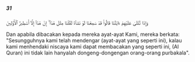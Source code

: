 ##### 31

<span class="ayah">وَإِذَا تُتْلَىٰ عَلَيْهِمْ ءَايَٰتُنَا قَالُوا۟ قَدْ سَمِعْنَا لَوْ نَشَآءُ لَقُلْنَا مِثْلَ هَٰذَآ ۙ إِنْ هَٰذَآ إِلَّآ أَسَٰطِيرُ ٱلْأَوَّلِينَ</span>

<span class="ayah_translation">Dan apabila dibacakan kepada mereka ayat-ayat Kami, mereka berkata: "Sesungguhnya kami telah mendengar (ayat-ayat yang seperti ini), kalau kami menhendaki niscaya kami dapat membacakan yang seperti ini, (Al Quran) ini tidak lain hanyalah dongeng-dongengan orang-orang purbakala".</span>
